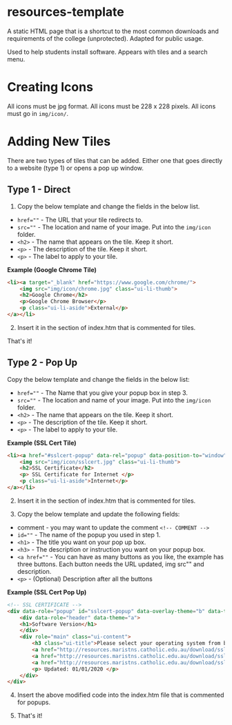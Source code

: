 # resources-template

A static HTML page that is a shortcut to the most common downloads and requirements of the college (unprotected).  Adapted for public usage.

Used to help students install software.  Appears with tiles and a search menu.


# Creating Icons

All icons must be jpg format.  All icons must be 228 x 228 pixels.  All icons must go in `img/icon/`.


# Adding New Tiles

There are two types of tiles that can be added.  Either one that goes directly to a website (type 1) or opens a pop up window.

## Type 1 - Direct

1. Copy the below template and change the fields in the below list.
- `href=""` - The URL that your tile redirects to.
- `src=""` - The location and name of your image.  Put into the `img/icon` folder.  
- `<h2>` - The name that appears on the tile.  Keep it short.
- `<p>` - The description of the tile.  Keep it short.
- `<p>` - The label to apply to your tile.

**Example (Google Chrome Tile)**
```html
<li><a target="_blank" href="https://www.google.com/chrome/">
    <img src="img/icon/chrome.jpg" class="ui-li-thumb">
    <h2>Google Chrome</h2>
    <p>Google Chrome Browser</p>
    <p class="ui-li-aside">External</p>
</a></li>
```

2. Insert it in the section of index.htm that is commented for tiles.

That's it!

## Type 2 - Pop Up

Copy the below template and change the fields in the below list:
- `href=""` - The Name that you give your popup box in step 3.
- `src=""` - The location and name of your image.  Put into the `img/icon` folder.  
- `<h2>` - The name that appears on the tile.  Keep it short.
- `<p>` - The description of the tile.  Keep it short.
- `<p>` - The label to apply to your tile.


**Example (SSL Cert Tile)**
```html
<li><a href="#sslcert-popup" data-rel="popup" data-position-to="window" data-transition="pop">
    <img src="img/icon/sslcert.jpg" class="ui-li-thumb">
    <h2>SSL Certificate</h2>
    <p> SSL Certificate for Internet </p>
    <p class="ui-li-aside">Internet</p>
</a></li>
```

2. Insert it in the section of index.htm that is commented for tiles.

3. Copy the below template and update the following fields:
- comment - you may want to update the comment `<!-- COMMENT -->`
- `id=""` - The name of the popup you used in step 1.
- `<h1>` - The title you want on your pop up box.
- `<h3>` - The description or instruction you want on your popup box.
- `<a href=""` - You can have as many buttons as you like, the example has three buttons.  Each button needs the URL updated, img src"" and description.
- `<p>` - (Optional) Description after all the buttons

**Example (SSL Cert Pop Up)**
```html
<!-- SSL CERTIFICATE -->
<div data-role="popup" id="sslcert-popup" data-overlay-theme="b" data-theme="b" data-dismissible="true">
    <div data-role="header" data-theme="a">
    <h1>Software Version</h1>
    </div>
    <div role="main" class="ui-content">
        <h3 class="ui-title">Please select your operating system from below.</h3>
        <a href="http://resources.maristns.catholic.edu.au/download/ssl/windows-installSSLCertificate2018.exe" class="ui-btn ui-corner-all ui-shadow ui-btn-inline ui-btn-b" target="_blank"><img src="img/windows.svg" width="50"> <br /> Windows </a>
        <a href="http://resources.maristns.catholic.edu.au/download/ssl/macos-installSSLCertificate2018.pkg" class="ui-btn ui-corner-all ui-shadow ui-btn-inline ui-btn-b" target="_blank"><img src="img/mac.png" width="50"> <br /> Mac OSX </a>
        <a href="http://resources.maristns.catholic.edu.au/download/ssl/ZscalerSHA256.crt" class="ui-btn ui-corner-all ui-shadow ui-btn-inline ui-btn-b" target="_blank"><img src="img/icon/cert.png" width="50"> <br /> Cert File </a>
        <p> Updated: 01/01/2020 </p>
    </div>
</div>
```

4. Insert the above modified code into the index.htm file that is commented for popups.

5. That's it!